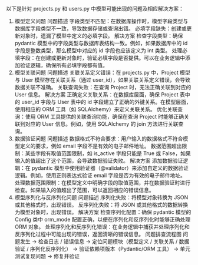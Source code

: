 <!--by bantingrui 2205308010349-->
以下是针对 projects.py 和 users.py 中模型可能出现的问题及相应解决方案：
1. 模型定义问题
问题描述
字段类型不匹配：在数据库操作时，模型字段类型与数据库字段类型不一致，导致数据存储或查询出错。
必填字段缺失：创建或更新对象时，遗漏了模型中定义的必填字段。
解决方案
检查字段类型：确保 pydantic 模型中的字段类型与数据库表结构一致。例如，如果数据库中的 id 字段是整数类型，那么模型中对应的 id 字段也应该定义为 int 类型。
处理必填字段：在创建或更新对象时，验证必填字段是否提供。可以在业务逻辑中添加验证逻辑，确保所有必填字段都有值。
2. 模型关联问题
问题描述
关联关系定义错误：在 projects.py 中，Project 模型与 User 模型存在关联关系（通过 user_id），如果关联关系定义错误，会导致数据关联不准确。
关联查询失败：在查询 Project 时，无法正确关联到对应的 User 信息。
解决方案
正确定义关联关系：在数据库层面，确保 Project 表中的 user_id 字段与 User 表中的 id 字段建立了正确的外键关系。在模型层面，使用相应的 ORM 工具（如 SQLAlchemy）来定义关联关系。
优化关联查询：使用 ORM 工具提供的关联查询功能，确保在查询 Project 时能够正确关联到对应的 User 信息。例如，使用 SQLAlchemy 的 join 方法进行关联查询。
3. 数据验证问题
问题描述
数据格式不符合要求：用户输入的数据格式不符合模型定义的要求，例如 email 字段不是有效的电子邮件地址。
数据范围超出限制：某些字段有取值范围限制，如 is_active 字段只能是 True 或 False，如果输入的值超出了这个范围，会导致数据验证失败。
解决方案
添加数据验证逻辑：在 pydantic 模型中使用验证器（@validator）来添加自定义的数据验证逻辑。例如，使用正则表达式验证 email 字段是否为有效的电子邮件地址。
处理数据范围限制：在模型定义中明确字段的取值范围，并在数据验证时进行检查。如果输入的值超出了范围，可以返回相应的错误信息。
4. 模型序列化与反序列化问题
问题描述
序列化失败：将模型对象转换为 JSON 或其他格式时，出现错误。
反序列化失败：将 JSON 或其他格式的数据转换为模型对象时，出现错误。
解决方案
检查序列化配置：确保 pydantic 模型的 Config 类中 orm_mode 配置正确，以便在序列化和反序列化时能够正确处理 ORM 对象。
处理序列化和反序列化错误：在业务逻辑中捕获并处理序列化和反序列化过程中可能出现的错误，返回清晰的错误信息。
问题排查流程图
问题发生 → 检查日志 / 错误信息
→ 定位问题模块（模型定义 / 关联关系 / 数据验证 / 序列化反序列化）
→ 验证依赖项版本（Pydantic/ORM 工具）
→ 单元测试复现问题
→ 修复并验证
